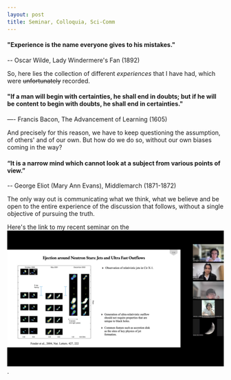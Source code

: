 ```yaml
---
layout: post
title: Seminar, Colloquia, Sci-Comm
---
```

#### "Experience is the name everyone gives to his mistakes."
-- Oscar Wilde, Lady Windermere's Fan (1892)

So, here lies the collection of different _experiences_ that I have had, which were ~~unfortunately~~ recorded.

#### "If a man will begin with certainties, he shall end in doubts; but if he will be content to begin with doubts, he shall end in certainties."
—- Francis Bacon, The Advancement of Learning (1605)

And precisely for this reason, we have to keep questioning the assumption, of others' and of our own. But how do we do so, without our own biases coming in the way?

#### “It is a narrow mind which cannot look at a subject from various points of view.”
-- George Eliot (Mary Ann Evans), Middlemarch (1871-1872)

The only way out is communicating what we think, what we believe and be open to the entire experience of the discussion that follows, without a single objective of pursuing the truth.

Here's the link to my recent seminar on the [![Origin of Jets around Neutron Stars](NS_Jet_Talk_20250519.png)](https://youtu.be/y_XMcYJ5dL4).

